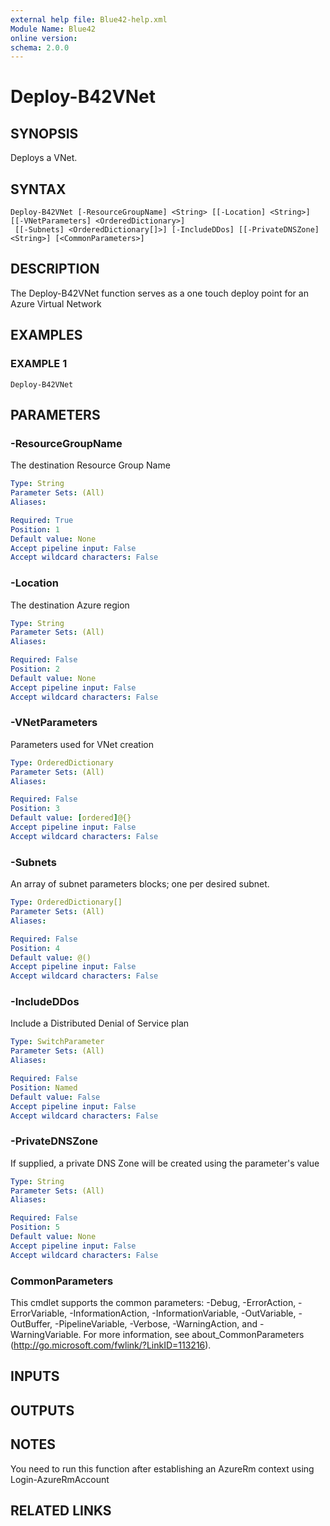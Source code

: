 ```yaml
---
external help file: Blue42-help.xml
Module Name: Blue42
online version:
schema: 2.0.0
---
```


# Deploy-B42VNet

## SYNOPSIS
Deploys a VNet.

## SYNTAX

```
Deploy-B42VNet [-ResourceGroupName] <String> [[-Location] <String>] [[-VNetParameters] <OrderedDictionary>]
 [[-Subnets] <OrderedDictionary[]>] [-IncludeDDos] [[-PrivateDNSZone] <String>] [<CommonParameters>]
```

## DESCRIPTION
The Deploy-B42VNet function serves as a one touch deploy point for an Azure Virtual Network

## EXAMPLES

### EXAMPLE 1
```
Deploy-B42VNet
```

## PARAMETERS

### -ResourceGroupName
The destination Resource Group Name

```yaml
Type: String
Parameter Sets: (All)
Aliases:

Required: True
Position: 1
Default value: None
Accept pipeline input: False
Accept wildcard characters: False
```

### -Location
The destination Azure region

```yaml
Type: String
Parameter Sets: (All)
Aliases:

Required: False
Position: 2
Default value: None
Accept pipeline input: False
Accept wildcard characters: False
```

### -VNetParameters
Parameters used for VNet creation

```yaml
Type: OrderedDictionary
Parameter Sets: (All)
Aliases:

Required: False
Position: 3
Default value: [ordered]@{}
Accept pipeline input: False
Accept wildcard characters: False
```

### -Subnets
An array of subnet parameters blocks; one per desired subnet.

```yaml
Type: OrderedDictionary[]
Parameter Sets: (All)
Aliases:

Required: False
Position: 4
Default value: @()
Accept pipeline input: False
Accept wildcard characters: False
```

### -IncludeDDos
Include a Distributed Denial of Service plan

```yaml
Type: SwitchParameter
Parameter Sets: (All)
Aliases:

Required: False
Position: Named
Default value: False
Accept pipeline input: False
Accept wildcard characters: False
```

### -PrivateDNSZone
If supplied, a private DNS Zone will be created using the parameter's value

```yaml
Type: String
Parameter Sets: (All)
Aliases:

Required: False
Position: 5
Default value: None
Accept pipeline input: False
Accept wildcard characters: False
```

### CommonParameters
This cmdlet supports the common parameters: -Debug, -ErrorAction, -ErrorVariable, -InformationAction, -InformationVariable, -OutVariable, -OutBuffer, -PipelineVariable, -Verbose, -WarningAction, and -WarningVariable.
For more information, see about_CommonParameters (http://go.microsoft.com/fwlink/?LinkID=113216).

## INPUTS

## OUTPUTS

## NOTES
You need to run this function after establishing an AzureRm context using Login-AzureRmAccount

## RELATED LINKS
